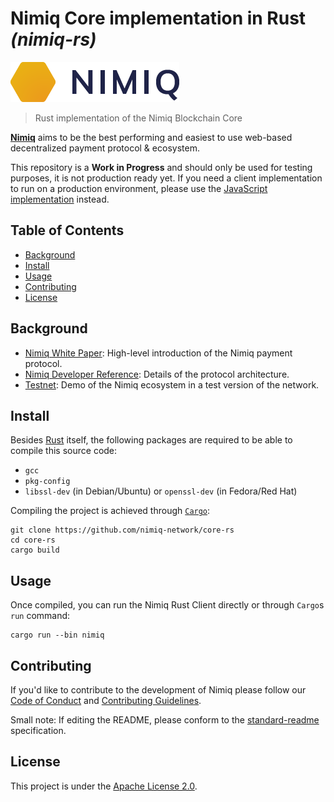 # Nimiq Core implementation in Rust _(nimiq-rs)_

![nimiq](docs/nimiq_logo_rgb_horizontal.png)

> Rust implementation of the Nimiq Blockchain Core

**[Nimiq](https://nimiq.com/)** aims to be the best performing and easiest to use web-based decentralized payment protocol & ecosystem.

This repository is a **Work in Progress** and should only be used for testing purposes, it is not production ready yet. If you need a client implementation to run on a production environment, please use the [JavaScript implementation](https://github.com/nimiq-network/core/) instead. 

## Table of Contents

- [Background](#background)
- [Install](#install)
- [Usage](#usage)
- [Contributing](#contributing)
- [License](#license)

## Background

- [Nimiq White Paper](https://medium.com/nimiq-network/nimiq-a-peer-to-peer-payment-protocol-native-to-the-web-ffd324bb084): High-level introduction of the Nimiq payment protocol.
- [Nimiq Developer Reference](https://nimiq-network.github.io/developer-reference/): Details of the protocol architecture.
- [Testnet](https://nimiq-testnet.com): Demo of the Nimiq ecosystem in a test version of the network.


## Install

Besides [Rust](https://www.rust-lang.org/learn/get-started#installing-rust) itself, the following packages are required to be able to compile this source code:

- `gcc`
- `pkg-config`
- `libssl-dev` (in Debian/Ubuntu) or `openssl-dev` (in Fedora/Red Hat)

Compiling the project is achieved through [`Cargo`](https://doc.rust-lang.org/cargo/):

```
git clone https://github.com/nimiq-network/core-rs
cd core-rs
cargo build
```

## Usage

Once compiled, you can run the Nimiq Rust Client directly or through `Cargo`s `run` command:

```
cargo run --bin nimiq
```

## Contributing

If you'd like to contribute to the development of Nimiq please follow our [Code of Conduct](/.github/CODE_OF_CONDUCT.md) and [Contributing Guidelines](/.github/CONTRIBUTING.md).

Small note: If editing the README, please conform to the [standard-readme](https://github.com/RichardLitt/standard-readme) specification.

## License

This project is under the [Apache License 2.0](./LICENSE.md).
